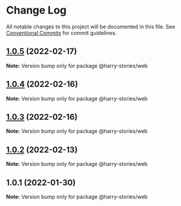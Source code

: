 # Change Log

All notable changes to this project will be documented in this file.
See [Conventional Commits](https://conventionalcommits.org) for commit guidelines.

## [1.0.5](https://github.com/harry524483/harry-react/compare/@harry-stories/web@1.0.4...@harry-stories/web@1.0.5) (2022-02-17)

**Note:** Version bump only for package @harry-stories/web





## [1.0.4](https://github.com/harry524483/harry-react/compare/@harry-stories/web@1.0.3...@harry-stories/web@1.0.4) (2022-02-16)

**Note:** Version bump only for package @harry-stories/web





## [1.0.3](https://github.com/harry524483/harry-react/compare/@harry-stories/web@1.0.2...@harry-stories/web@1.0.3) (2022-02-16)

**Note:** Version bump only for package @harry-stories/web





## [1.0.2](https://github.com/harry524483/harry-react/compare/@harry-stories/web@1.0.1...@harry-stories/web@1.0.2) (2022-02-13)

**Note:** Version bump only for package @harry-stories/web





## 1.0.1 (2022-01-30)

**Note:** Version bump only for package @harry-stories/web

